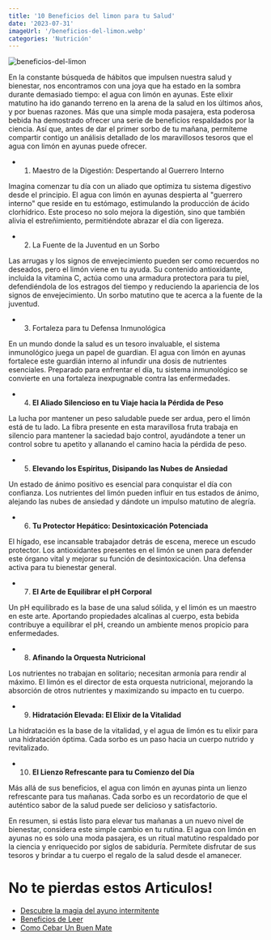 ```yaml
---
title: '10 Beneficios del limon para tu Salud'
date: '2023-07-31'
imageUrl: '/beneficios-del-limon.webp'
categories: 'Nutrición'
---
```


![beneficios-del-limon](/beneficios-del-limon.webp)


En la constante búsqueda de hábitos que impulsen nuestra salud y bienestar, nos encontramos con una joya que ha estado en la sombra durante demasiado tiempo: el agua con limón en ayunas. Este elixir matutino ha ido ganando terreno en la arena de la salud en los últimos años, y por buenas razones. Más que una simple moda pasajera, esta poderosa bebida ha demostrado ofrecer una serie de beneficios respaldados por la ciencia. Así que, antes de dar el primer sorbo de tu mañana, permíteme compartir contigo un análisis detallado de los maravillosos tesoros que el agua con limón en ayunas puede ofrecer.

- 1. Maestro de la Digestión: Despertando al Guerrero Interno

Imagina comenzar tu día con un aliado que optimiza tu sistema digestivo desde el principio. El agua con limón en ayunas despierta al "guerrero interno" que reside en tu estómago, estimulando la producción de ácido clorhídrico. Este proceso no solo mejora la digestión, sino que también alivia el estreñimiento, permitiéndote abrazar el día con ligereza.

- 2. La Fuente de la Juventud en un Sorbo

Las arrugas y los signos de envejecimiento pueden ser como recuerdos no deseados, pero el limón viene en tu ayuda. Su contenido antioxidante, incluida la vitamina C, actúa como una armadura protectora para tu piel, defendiéndola de los estragos del tiempo y reduciendo la apariencia de los signos de envejecimiento. Un sorbo matutino que te acerca a la fuente de la juventud.

- 3. Fortaleza para tu Defensa Inmunológica

En un mundo donde la salud es un tesoro invaluable, el sistema inmunológico juega un papel de guardian. El agua con limón en ayunas fortalece este guardián interno al infundir una dosis de nutrientes esenciales. Preparado para enfrentar el día, tu sistema inmunológico se convierte en una fortaleza inexpugnable contra las enfermedades.

- 4. **El Aliado Silencioso en tu Viaje hacia la Pérdida de Peso**

La lucha por mantener un peso saludable puede ser ardua, pero el limón está de tu lado. La fibra presente en esta maravillosa fruta trabaja en silencio para mantener la saciedad bajo control, ayudándote a tener un control sobre tu apetito y allanando el camino hacia la pérdida de peso.

- 5. **Elevando los Espíritus, Disipando las Nubes de Ansiedad**

Un estado de ánimo positivo es esencial para conquistar el día con confianza. Los nutrientes del limón pueden influir en tus estados de ánimo, alejando las nubes de ansiedad y dándote un impulso matutino de alegría.

- 6. **Tu Protector Hepático: Desintoxicación Potenciada**

El hígado, ese incansable trabajador detrás de escena, merece un escudo protector. Los antioxidantes presentes en el limón se unen para defender este órgano vital y mejorar su función de desintoxicación. Una defensa activa para tu bienestar general.

- 7. **El Arte de Equilibrar el pH Corporal**

Un pH equilibrado es la base de una salud sólida, y el limón es un maestro en este arte. Aportando propiedades alcalinas al cuerpo, esta bebida contribuye a equilibrar el pH, creando un ambiente menos propicio para enfermedades.

- 8. **Afinando la Orquesta Nutricional**

Los nutrientes no trabajan en solitario; necesitan armonía para rendir al máximo. El limón es el director de esta orquesta nutricional, mejorando la absorción de otros nutrientes y maximizando su impacto en tu cuerpo.

- 9. **Hidratación Elevada: El Elixir de la Vitalidad**

La hidratación es la base de la vitalidad, y el agua de limón es tu elixir para una hidratación óptima. Cada sorbo es un paso hacia un cuerpo nutrido y revitalizado.

- 10. **El Lienzo Refrescante para tu Comienzo del Día**

Más allá de sus beneficios, el agua con limón en ayunas pinta un lienzo refrescante para tus mañanas. Cada sorbo es un recordatorio de que el auténtico sabor de la salud puede ser delicioso y satisfactorio.

En resumen, si estás listo para elevar tus mañanas a un nuevo nivel de bienestar, considera este simple cambio en tu rutina. El agua con limón en ayunas no es solo una moda pasajera, es un ritual matutino respaldado por la ciencia y enriquecido por siglos de sabiduría. Permítete disfrutar de sus tesoros y brindar a tu cuerpo el regalo de la salud desde el amanecer.


# No te pierdas estos Articulos!

- [Descubre la magia del ayuno intermitente](https://abelardo.blog/posts/ayuno-intermitente)
- [Beneficios de Leer](https://abelardo.blog/posts/beneficios-de-leer) 
- [Como Cebar Un Buen Mate](https://abelardo.blog/posts/como-cebar-un-buen-mate) 